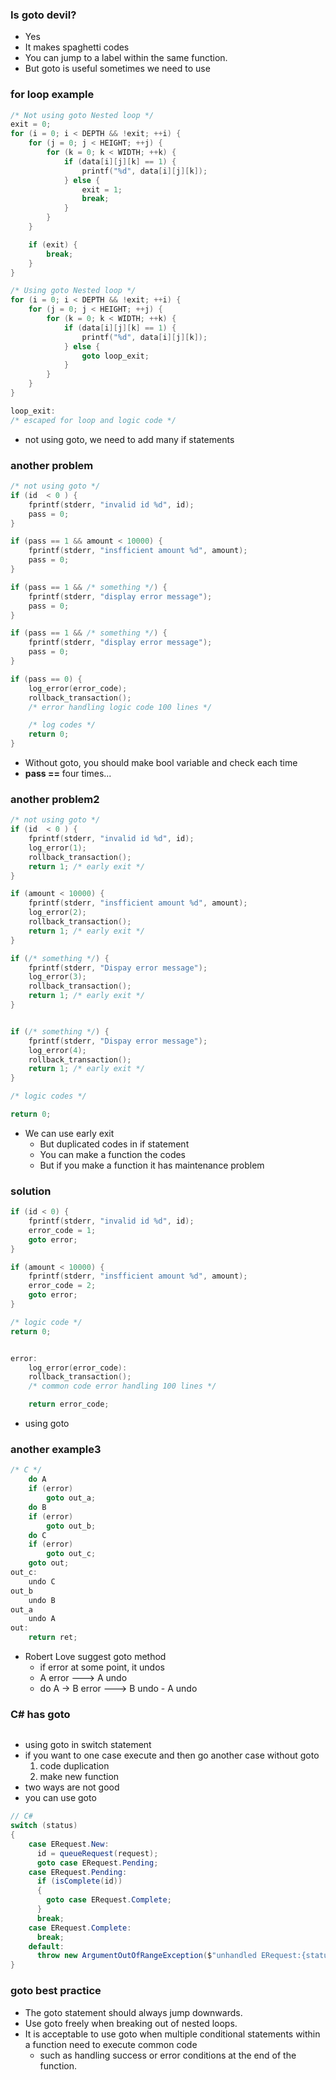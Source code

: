 ### Is goto devil?
- Yes
- It makes spaghetti codes
- You can jump to a label within the same function.
- But goto is useful sometimes we need to use


### for loop example 
```C
/* Not using goto Nested loop */
exit = 0;
for (i = 0; i < DEPTH && !exit; ++i) {
    for (j = 0; j < HEIGHT; ++j) {
        for (k = 0; k < WIDTH; ++k) {
            if (data[i][j][k] == 1) {
                printf("%d", data[i][j][k]);
            } else {
                exit = 1;
                break;
            }
        }
    }

    if (exit) {
        break;
    }
}
```



```C
/* Using goto Nested loop */
for (i = 0; i < DEPTH && !exit; ++i) {
    for (j = 0; j < HEIGHT; ++j) {
        for (k = 0; k < WIDTH; ++k) {
            if (data[i][j][k] == 1) {
                printf("%d", data[i][j][k]);
            } else {
                goto loop_exit;
            }
        }
    }
}

loop_exit: 
/* escaped for loop and logic code */

```
- not using goto, we need to add many if statements


### another problem
```C
/* not using goto */
if (id  < 0 ) {
    fprintf(stderr, "invalid id %d", id);
    pass = 0;
}

if (pass == 1 && amount < 10000) {
    fprintf(stderr, "insfficient amount %d", amount);
    pass = 0;
}

if (pass == 1 && /* something */) {
    fprintf(stderr, "display error message");
    pass = 0;
}

if (pass == 1 && /* something */) {
    fprintf(stderr, "display error message");
    pass = 0;
}

if (pass == 0) {
    log_error(error_code);
    rollback_transaction();
    /* error handling logic code 100 lines */

    /* log codes */
    return 0;
}
```
- Without goto, you should make bool variable and check each time
- **pass ==** four times...



### another problem2
```C
/* not using goto */
if (id  < 0 ) {
    fprintf(stderr, "invalid id %d", id);
    log_error(1);
    rollback_transaction();
    return 1; /* early exit */
}

if (amount < 10000) {
    fprintf(stderr, "insfficient amount %d", amount);
    log_error(2);
    rollback_transaction();
    return 1; /* early exit */
}

if (/* something */) {
    fprintf(stderr, "Dispay error message");
    log_error(3);
    rollback_transaction();
    return 1; /* early exit */
}


if (/* something */) {
    fprintf(stderr, "Dispay error message");
    log_error(4);
    rollback_transaction();
    return 1; /* early exit */
}

/* logic codes */

return 0;
```
- We can use early exit
    - But duplicated codes in if statement
    - You can make a function the codes
    - But if you make a function it has maintenance problem


### solution
```C
if (id < 0) {
    fprintf(stderr, "invalid id %d", id);
    error_code = 1;
    goto error;
}

if (amount < 10000) {
    fprintf(stderr, "insfficient amount %d", amount);
    error_code = 2;
    goto error;
}

/* logic code */
return 0;


error:
    log_error(error_code):
    rollback_transaction();
    /* common code error handling 100 lines */

    return error_code;
```
- using goto


### another example3
```C
/* C */
    do A
    if (error)
        goto out_a;
    do B
    if (error)
        goto out_b;
    do C
    if (error)
        goto out_c;
    goto out;
out_c:
    undo C
out_b
    undo B
out_a
    undo A
out:
    return ret;
```
- Robert Love suggest goto method
    - if error at some point, it undos
    - A error ---> A undo
    - do A -> B error  ---> B undo - A undo



### C# has goto
```
```
- using goto in switch statement
- if you want to one case execute and then go another case without goto
    1. code duplication
    2. make new function
- two ways are not good
- you can use goto
```C#
// C#
switch (status)
{
    case ERequest.New:
      id = queueRequest(request);
      goto case ERequest.Pending;
    case ERequest.Pending:
      if (isComplete(id))
      {
        goto case ERequest.Complete;
      }
      break;
    case ERequest.Complete:
      break;
    default:
      throw new ArgumentOutOfRangeException($"unhandled ERequest:{status}");
}
```


### goto best practice
- The goto statement should always jump downwards.
- Use goto freely when breaking out of nested loops.
- It is acceptable to use goto when multiple conditional statements within a function need to execute common code
    - such as handling success or error conditions at the end of the function.
